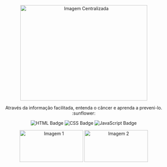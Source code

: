 <p align="center">
  <img src="https://github.com/user-attachments/assets/09e51909-f9d8-46fe-970f-c69dd07d2869" width="400" height="300" alt="Imagem Centralizada">
</p>

<p align="center">
  Através da informação facilitada, entenda o câncer e aprenda a preveni-lo. :sunflower:
</p>

<p align="center">
  <img src="https://img.shields.io/badge/HTML-239120?style=for-the-badge&logo=html5&logoColor=white" alt="HTML Badge">
  <img src="https://img.shields.io/badge/CSS-239120?&style=for-the-badge&logo=css3&logoColor=white" alt="CSS Badge">
  <img src="https://img.shields.io/badge/JavaScript-F7DF1E?style=for-the-badge&logo=javascript&logoColor=black" alt="JavaScript Badge">
</p>

<p align="center">
  <img src="https://github.com/PedroHLcordeiro/Flaseman/assets/96852030/faa08319-1122-4a7e-8fb8-77cc9136b569" width="200" height="100" alt="Imagem 1">
  <img src="https://github.com/PedroHLcordeiro/Flaseman/assets/96852030/01ac6891-f220-4481-835e-d89183fbfd76" width="200" height="100" alt="Imagem 2">
</p>
